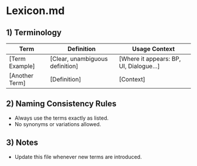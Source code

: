# Lexicon.md

## 1) Terminology

| Term            | Definition                                             | Usage Context                           |
|-----------------|--------------------------------------------------------|----------------------------------------|
| [Term Example]  | [Clear, unambiguous definition]                        | [Where it appears: BP, UI, Dialogue…]  |
| [Another Term]  | [Definition]                                           | [Context]                              |

## 2) Naming Consistency Rules
- Always use the terms exactly as listed.
- No synonyms or variations allowed.

## 3) Notes
- Update this file whenever new terms are introduced.
